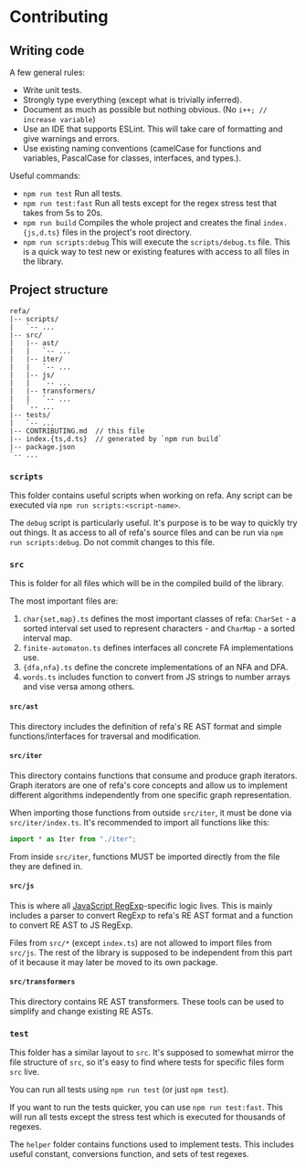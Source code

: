 # Contributing


## Writing code

A few general rules:

- Write unit tests.
- Strongly type everything (except what is trivially inferred).
- Document as much as possible but nothing obvious. (No `i++; // increase variable`)
- Use an IDE that supports ESLint. This will take care of formatting and give warnings and errors.
- Use existing naming conventions (camelCase for functions and variables, PascalCase for classes, interfaces, and types.).

Useful commands:

- `npm run test`
    Run all tests.
- `npm run test:fast`
    Run all tests except for the regex stress test that takes from 5s to 20s.
- `npm run build`
    Compiles the whole project and creates the final `index.{js,d.ts}` files in the project's root directory.
- `npm run scripts:debug`
    This will execute the `scripts/debug.ts` file. This is a quick way to test new or existing features with access to all files in the library.


## Project structure

```
refa/
|-- scripts/
|   `-- ...
|-- src/
|   |-- ast/
|   |   `-- ...
|   |-- iter/
|   |   `-- ...
|   |-- js/
|   |   `-- ...
|   |-- transformers/
|   |   `-- ...
|   `-- ...
|-- tests/
|   `-- ...
|-- CONTRIBUTING.md  // this file
|-- index.{ts,d.ts}  // generated by `npm run build`
|-- package.json
`-- ...
```

### `scripts`

This folder contains useful scripts when working on refa. Any script can be executed via `npm run scripts:<script-name>`.

The `debug` script is particularly useful. It's purpose is to be way to quickly try out things. It as access to all of refa's source files and can be run via `npm run scripts:debug`. Do not commit changes to this file.

### `src`

This is folder for all files which will be in the compiled build of the library.

The most important files are:

1. `char{set,map}.ts` defines the most important classes of refa: `CharSet` - a sorted interval set used to represent characters - and `CharMap` - a sorted interval map.
1. `finite-automaton.ts` defines interfaces all concrete FA implementations use.
1. `{dfa,nfa}.ts` define the concrete implementations of an NFA and DFA.
1. `words.ts` includes function to convert from JS strings to number arrays and vise versa among others.

#### `src/ast`

This directory includes the definition of refa's RE AST format and simple functions/interfaces for traversal and modification.

#### `src/iter`

This directory contains functions that consume and produce graph iterators. Graph iterators are one of refa's core concepts and allow us to implement different algorithms independently from one specific graph representation.

When importing those functions from outside `src/iter`, it must be done via `src/iter/index.ts`. It's recommended to import all functions like this:

```js
import * as Iter from "./iter";
```

From inside `src/iter`, functions MUST be imported directly from the file they are defined in.

#### `src/js`

This is where all [JavaScript RegExp](https://developer.mozilla.org/en-US/docs/Web/JavaScript/Reference/Global_Objects/RegExp)-specific logic lives. This is mainly includes a parser to convert RegExp to refa's RE AST format and a function to convert RE AST to JS RegExp.

Files from `src/*` (except `index.ts`) are not allowed to import files from `src/js`. The rest of the library is supposed to be independent from this part of it because it may later be moved to its own package.

#### `src/transformers`

This directory contains RE AST transformers. These tools can be used to simplify and change existing RE ASTs.

### `test`

This folder has a similar layout to `src`. It's supposed to somewhat mirror the file structure of `src`, so it's easy to find where tests for specific files form `src` live.

You can run all tests using `npm run test` (or just `npm test`).

If you want to run the tests quicker, you can use `npm run test:fast`. This will run all tests except the stress test which is executed for thousands of regexes.

The `helper` folder contains functions used to implement tests. This includes useful constant, conversions function, and sets of test regexes.
